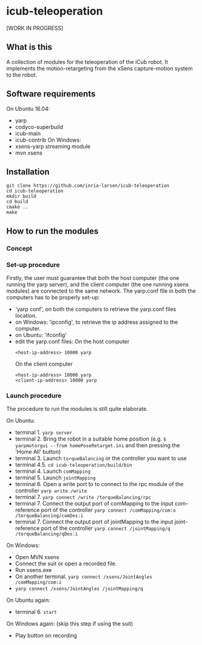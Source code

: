 # icub-teleoperation
[WORK IN PROGRESS]

## What is this

A collection of modules for the teleoperation of the iCub robot.
It implements the motion-retargeting from the xSens capture-motion system to the robot.


## Software requirements

On Ubuntu 16.04:
* yarp
* codyco-superbuild
* icub-main
* icub-contrib
On Windows:
* xsens-yarp streaming module
* mvn xsens

## Installation

```
git clone https://github.com/inria-larsen/icub-teleoperation
cd icub-teleoperation
mkdir build
cd build
cmake ..
make
```

## How to run the modules

### Concept

### Set-up procedure

Firstly, the user must guarantee that both the host computer (the one running the yarp server), and the client computer (the one running xsens modules) are connected to the same network.
The yarp.conf file in both the computers has to be properly set-up:
- 'yarp conf', on both the computers to retrieve the yarp.conf files location.
- on Windows: 'ipconfig', to retrieve the ip address assigned to the computer.
- on Ubuntu: 'ifconfig'
- edit the yarp.conf files:
	On the host computer
	```
	<host-ip-address> 10000 yarp
	```
	On the client computer
	```
	<host-ip-address> 10000 yarp
	<client-ip-address> 10000 yarp
	```

### Launch procedure

The procedure to run the modules is still quite elaborate.


On Ubuntu:
- terminal 1. `yarp server`
- terminal 2. Bring the robot in a suitable home position (e.g. `$ yarpmotorgui --from homePoseRetarget.ini` and then pressing the 'Home All' button)
- terminal 3. Launch `torqueBalancing` or the controller you want to use
- terminal 4.5. `cd icub-teleoperation/build/bin`
- terminal 4. Launch `comMapping`
- terminal 5. Launch `jointMapping`
- terminal 6. Open a write port to to connect to the rpc module of the controller `yarp write /write`
- terminal 7. `yarp connect /write /torqueBalancing/rpc`
- terminal 7. Connect the output port of comMapping to the input com-reference port of the controller `yarp connect /comMapping/com:o /torqueBalancing/comDes:i`
- terminal 7. Connect the output port of jointMapping to the input joint-reference port of the controller `yarp connect /jointMapping/q /torqueBalancing/qDes:i`

On Windows:
- Open MVN xsens
- Connect the suit or open a recorded file.
- Run xsens.exe
- On another terminal. `yarp connect /xsens/JointAngles /comMapping/com:i`
- `yarp connect /xsens/JointAngles /jointMapping/q`

On Ubuntu again:
- terminal 6. `start`

On Windows again: (skip this step if using the suit)
- Play button on recording



